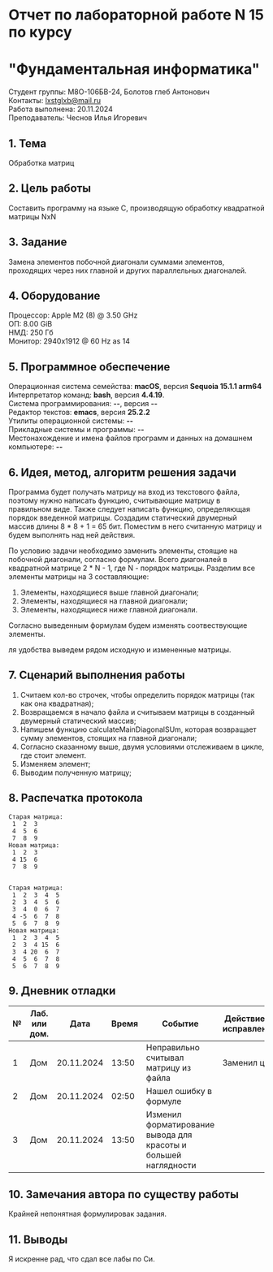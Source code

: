 # Отчет по лабораторной работе N 15 по курсу
# "Фундаментальная информатика"

Студент группы: M8О-106БВ-24, Болотов глеб Антонович\
Контакты: lxstglxb@mail.ru \
Работа выполнена: 20.11.2024\
Преподаватель: Чеснов Илья Игоревич

## 1. Тема

Обработка матриц

## 2. Цель работы

Составить программу на языке C, производящую обработку квадратной матрицы NxN

## 3. Задание

Замена элементов побочной диагонали суммами элементов, проходящих через них главной и других параллельных диагоналей.


## 4. Оборудование

Процессор: Apple M2 (8) @ 3.50 GHz\
ОП: 8.00 GiB\
НМД: 250 Гб\
Монитор: 2940x1912 @ 60 Hz as 14

## 5. Программное обеспечение

Операционная система семейства: **macOS**, версия **Sequoia 15.1.1 arm64**\
Интерпретатор команд: **bash**, версия **4.4.19**.\
Система программирования: **--**, версия **--**\
Редактор текстов: **emacs**, версия **25.2.2**\
Утилиты операционной системы: **--**\
Прикладные системы и программы: **--**\
Местонахождение и имена файлов программ и данных на домашнем компьютере: **--**

## 6. Идея, метод, алгоритм решения задачи

Программа будет получать матрицу на вход из текстового файла, поэтому нужно написать функцию, считывающие матрицу в правильном виде. Также следует написать функцию, определяющая порядок введенной матрицы. Создадим статический двумерный массив длины 8 * 8 + 1 = 65 бит. Поместим в него считанную матрицу и будем выполнять над ней действия.

По условию задачи необходимо заменить элементы, стоящие на побочной диагонали, согласно формулам. Всего диагоналей в квадратной матрице 2 * N - 1, где N - порядок матрицы.
Разделим все элементы матрицы на 3 составляющие:
1) Элементы, находящиеся выше главной диагонали;
2) Элементы, находящиеся на главной диагонали;
3) Элементы, находящиеся ниже главной диагонали.

Согласно выведенным формулам будем изменять соотвествующие элементы.

ля удобства выведем рядом исходную и измененные матрицы.

## 7. Сценарий выполнения работы

1) Считаем кол-во строчек, чтобы определить порядок матрицы (так как она квадратная);
2) Возвращаемся в начало файла и считываем матрицы в созданный двумерный статический массив;
3) Напишем функцию calculateMainDiagonalSUm, которая возвращает сумму элементов, стоящих на главной диагонали;
4) Согласно сказанному выше, двумя условиями отслеживаем в цикле, где стоит элемент.
5) Изменяем элемент;
6) Выводим полученную матрицу;

## 8. Распечатка протокола

```
Старая матрица:
 1  2  3 
 4  5  6 
 7  8  9 
Новая матрица:
 1  2  3 
 4 15  6 
 7  8  9 


Старая матрица:
 1  2  3  4  5 
 2  3  4  5  6 
 3  4  0  6  7 
 4 -5  6  7  8 
 5  6  7  8  9 
Новая матрица:
 1  2  3  4  5 
 2  3  4 15  6 
 3  4 20  6  7 
 4  5  6  7  8 
 5  6  7  8  9 

```

## 9. Дневник отладки

| № | Лаб. или дом. | Дата       | Время     | Событие                  | Действие по исправлению | Примечание  |
|---|---------------|------------|-----------|--------------------------|-------------------------|-------------|
|1  | Дом           | 20.11.2024 | 13:50     | Неправильно считывал матрицу из файла    | Заменил цикл     | Фатальная ошибка|
|2  | Дом           | 20.11.2024 | 02:50     | Нашел ошибку в формуле |  |             |
|3  | Дом           | 20.11.2024 | 13:50     |Изменил форматирование вывода для красоты и большей наглядности | | |

## 10. Замечания автора по существу работы

Крайней непонятная формулировак задания.

## 11. Выводы

Я искренне рад, что сдал все лабы по Си.
